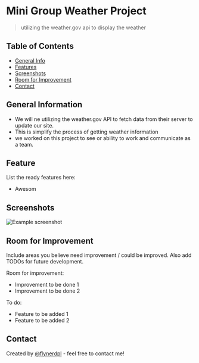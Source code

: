 
# Mini Group Weather Project

> utilizing the weather.gov api to display the weather

## Table of Contents

- [General Info](#general-information)
- [Features](#features)
- [Screenshots](#screenshots)
- [Room for Improvement](#room-for-improvement)
- [Contact](#contact)

## General Information

- We will ne utilizing the weather.gov API to fetch data from their server to update our site.
- This is simplify the process of getting weather information
- we worked on this project to see or ability to work and communicate as a team.

## Feature

List the ready features here:

- Awesom

## Screenshots

![Example screenshot](./img/screenshot.png)

<!-- If you have screenshots you'd like to share, include them here. -->

## Room for Improvement

Include areas you believe need improvement / could be improved. Also add TODOs for future development.

Room for improvement:

- Improvement to be done 1
- Improvement to be done 2

To do:

- Feature to be added 1
- Feature to be added 2

## Contact

Created by [@flynerdpl](https://www.flynerd.pl/) - feel free to contact me!

<!-- Optional -->
<!-- ## License -->
<!-- This project is open source and available under the [... License](). -->

<!-- You don't have to include all sections - just the one's relevant to your project -->
